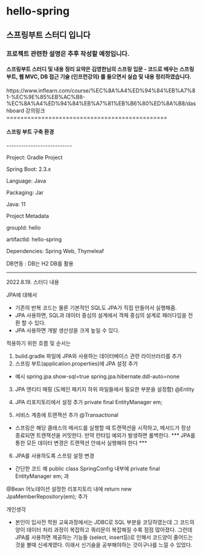 # hello-spring
<h2>스프링부트 스터디 입니다</h2>
<h3>프로젝트 관련한 설명은 추후 작성할 예정입니다.</h3>
<h4>스프링부트 스터디 및 내용 정리 요약은 김영한님의 스프링 입문 - 코드로 배우는 스프링 부트, 웹 MVC, DB 접근 기술 (인프런강의) 를 들으면서 실습 및 내용 정리하였습니다. </h4>
https://www.inflearn.com/course/%EC%8A%A4%ED%94%84%EB%A7%81-%EC%9E%85%EB%AC%B8-%EC%8A%A4%ED%94%84%EB%A7%81%EB%B6%80%ED%8A%B8/dashboard 강의링크
==============================================
<h4>스프링 부트 구축 환경</h4>
---------------------------

Project: Gradle Project

Spring Boot: 2.3.x

Language: Java

Packaging: Jar

Java: 11

Project Metadata

groupId: hello

artifactId: hello-spring

Dependencies: Spring Web, Thymeleaf

DB연동 : DB는 H2 DB를 활용

----------------------------

2022.8.19. 스터디 내용

JPA에 대해서
- 기존의 반복 코드는 물론 기본적인 SQL도 JPA가 직접 만들어서 실행해줌.
- JPA 사용하면, SQL과 데이터 중심의 설계에서 객체 중심의 설계로 패러다임을 전환 할 수 있다.
- JPA 사용하면 개발 생산성을 크게 높일 수 있다.

적용하기 위한 흐름 및 순서는
1) bulid.gradle 파일에 JPA와 사용하는 데이터베이스 관련 라이브러리를 추가
2) 스프링 부트(application.properties)에 JPA 설정 추가
  - 예시
    spring.jpa.show-sql=true
    spring.jpa.hibernate.ddl-auto=none
3) JPA 엔티티 매핑 (도메인 패키지 하위 파일들에서 필요한 부분을 설정함)
  @Entity
 
4) JPA 리포지토리에서 설정 추가
  private final EntityManager em;

5) 서비스 계층에 트랜잭션 추가
  @Transactional
  -  스프링은 해당 클래스의 메서드를 실행할 때 트랜잭션을 시작하고, 메서드가 정상 종료되면 트랜잭션을 커밋한다. 만약 런타임 예외가 발생하면 롤백한다.
  *** JPA를 통한 모든 데이터 변경은 트랜잭션 안에서 실행해야 한다 ***
 
6) JPA를 사용하도록 스프링 설정 변경
  - 간단한 코드 예
  public class SpringConfig 내부에
  private final EntityManager em; 과
  
  @Bean 어노테이션 설정한 리포지토리 내에 
  return new JpaMemberRepository(em); 추가
  
  
 개인생각
 - 본인이 입사전 학원 교육과정에서는 JDBC로 SQL 부분을 코딩하였는데 그 코드의 양이 데이터 처리 과정이 복잡하고 쿼리문이 복잡해질 수록 점점 많아졌다.
   그런데 JPA를 사용하면 제공하는 기능들 (select, insert등)로 인해서 코드양이 줄어드는 것을 볼때 신세계였다.
   이래서 신기술을 공부해야하는 것이구나를 느낄 수 있었다.




